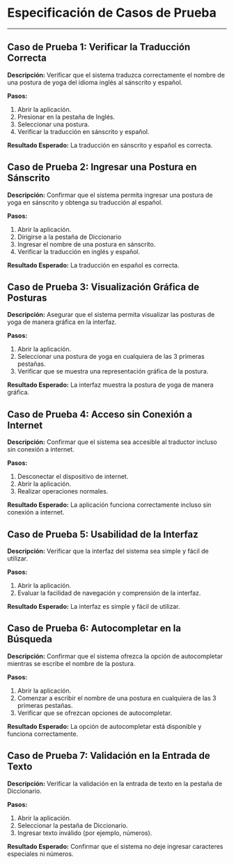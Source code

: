 # Especificación de Casos de Prueba

---

## Caso de Prueba 1: Verificar la Traducción Correcta

**Descripción:**
Verificar que el sistema traduzca correctamente el nombre de una postura de yoga del idioma inglés al sánscrito y español.

**Pasos:**
1. Abrir la aplicación.
2. Presionar en la pestaña de Inglés.
3. Seleccionar una postura.
4. Verificar la traducción en sánscrito y español.

**Resultado Esperado:**
La traducción en sánscrito y español es correcta.

## Caso de Prueba 2: Ingresar una Postura en Sánscrito

**Descripción:**
Confirmar que el sistema permita ingresar una postura de yoga en sánscrito y obtenga su traducción al español.

**Pasos:**
1. Abrir la aplicación.
2. Dirigirse a la pestaña de Diccionario
2. Ingresar el nombre de una postura en sánscrito.
3. Verificar la traducción en inglés y español.

**Resultado Esperado:**
La traducción en español es correcta.

## Caso de Prueba 3: Visualización Gráfica de Posturas

**Descripción:**
Asegurar que el sistema permita visualizar las posturas de yoga de manera gráfica en la interfaz.

**Pasos:**
1. Abrir la aplicación.
2. Seleccionar una postura de yoga en cualquiera de las 3 primeras pestañas.
3. Verificar que se muestra una representación gráfica de la postura.

**Resultado Esperado:**
La interfaz muestra la postura de yoga de manera gráfica.

## Caso de Prueba 4: Acceso sin Conexión a Internet

**Descripción:**
Confirmar que el sistema sea accesible al traductor incluso sin conexión a internet.

**Pasos:**
1. Desconectar el dispositivo de internet.
2. Abrir la aplicación.
3. Realizar operaciones normales.

**Resultado Esperado:**
La aplicación funciona correctamente incluso sin conexión a internet.

## Caso de Prueba 5: Usabilidad de la Interfaz

**Descripción:**
Verificar que la interfaz del sistema sea simple y fácil de utilizar.

**Pasos:**
1. Abrir la aplicación.
2. Evaluar la facilidad de navegación y comprensión de la interfaz.

**Resultado Esperado:**
La interfaz es simple y fácil de utilizar.

## Caso de Prueba 6: Autocompletar en la Búsqueda

**Descripción:**
Confirmar que el sistema ofrezca la opción de autocompletar mientras se escribe el nombre de la postura.

**Pasos:**
1. Abrir la aplicación.
2. Comenzar a escribir el nombre de una postura en cualquiera de las 3 primeras pestañas.
3. Verificar que se ofrezcan opciones de autocompletar.

**Resultado Esperado:**
La opción de autocompletar está disponible y funciona correctamente.

## Caso de Prueba 7: Validación en la Entrada de Texto

**Descripción:**
Verificar la validación en la entrada de texto en la pestaña de Diccionario.

**Pasos:**
1. Abrir la aplicación.
2. Seleccionar la pestaña de Diccionario.
3. Ingresar texto inválido (por ejemplo, números).

**Resultado Esperado:**
Confirmar que el sistema no deje ingresar caracteres especiales ni números.